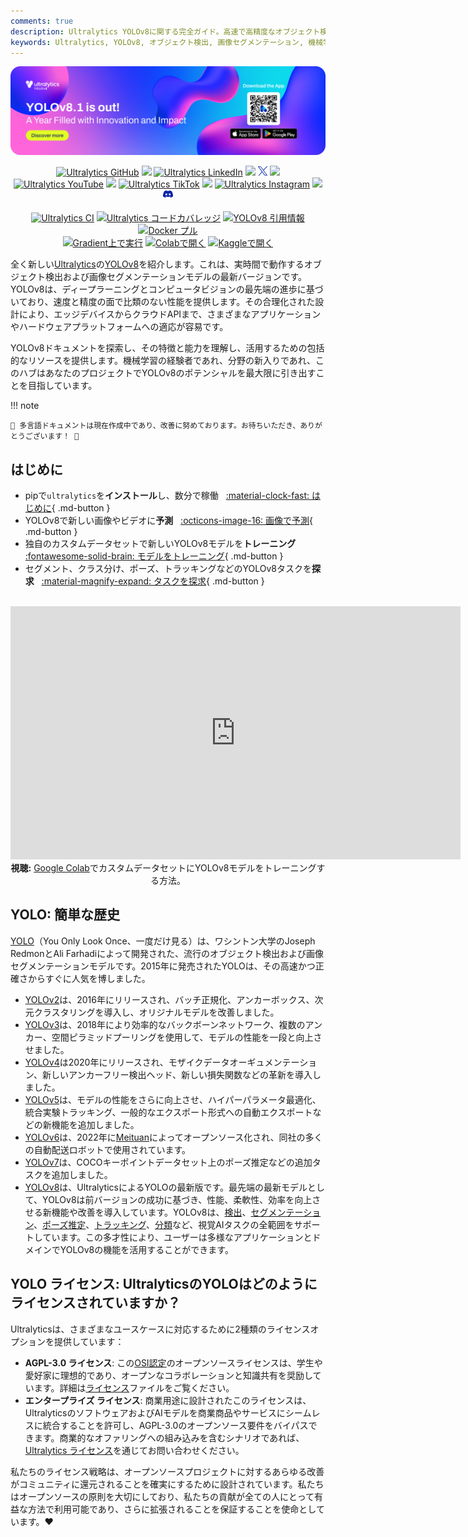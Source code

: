```yaml
---
comments: true
description: Ultralytics YOLOv8に関する完全ガイド。高速で高精度なオブジェクト検出・画像セグメンテーションモデル。インストール、予測、トレーニングチュートリアルなど。
keywords: Ultralytics, YOLOv8, オブジェクト検出, 画像セグメンテーション, 機械学習, ディープラーニング, コンピュータビジョン, YOLOv8 インストール, YOLOv8 予測, YOLOv8 トレーニング, YOLO 歴史, YOLO ライセンス
---
```


<div align="center">
  <p>
    <a href="https://yolovision.ultralytics.com" target="_blank">
    <img width="1024" src="https://raw.githubusercontent.com/ultralytics/assets/main/yolov8/banner-yolov8.png" alt="Ultralytics YOLOバナー"></a>
  </p>
  <a href="https://github.com/ultralytics"><img src="https://github.com/ultralytics/assets/raw/main/social/logo-social-github.png" width="3%" alt="Ultralytics GitHub"></a>
  <img src="https://github.com/ultralytics/assets/raw/main/social/logo-transparent.png" width="3%">
  <a href="https://www.linkedin.com/company/ultralytics/"><img src="https://github.com/ultralytics/assets/raw/main/social/logo-social-linkedin.png" width="3%" alt="Ultralytics LinkedIn"></a>
  <img src="https://github.com/ultralytics/assets/raw/main/social/logo-transparent.png" width="3%">
  <a href="https://twitter.com/ultralytics"><img src="https://github.com/ultralytics/assets/raw/main/social/logo-social-twitter.png" width="3%" alt="Ultralytics Twitter"></a>
  <img src="https://github.com/ultralytics/assets/raw/main/social/logo-transparent.png" width="3%">
  <a href="https://youtube.com/ultralytics"><img src="https://github.com/ultralytics/assets/raw/main/social/logo-social-youtube.png" width="3%" alt="Ultralytics YouTube"></a>
  <img src="https://github.com/ultralytics/assets/raw/main/social/logo-transparent.png" width="3%">
  <a href="https://www.tiktok.com/@ultralytics"><img src="https://github.com/ultralytics/assets/raw/main/social/logo-social-tiktok.png" width="3%" alt="Ultralytics TikTok"></a>
  <img src="https://github.com/ultralytics/assets/raw/main/social/logo-transparent.png" width="3%">
  <a href="https://www.instagram.com/ultralytics/"><img src="https://github.com/ultralytics/assets/raw/main/social/logo-social-instagram.png" width="3%" alt="Ultralytics Instagram"></a>
  <img src="https://github.com/ultralytics/assets/raw/main/social/logo-transparent.png" width="3%">
  <a href="https://ultralytics.com/discord"><img src="https://github.com/ultralytics/assets/raw/main/social/logo-social-discord.png" width="3%" alt="Ultralytics Discord"></a>
  <br>
  <br>
  <a href="https://github.com/ultralytics/ultralytics/actions/workflows/ci.yaml"><img src="https://github.com/ultralytics/ultralytics/actions/workflows/ci.yaml/badge.svg" alt="Ultralytics CI"></a>
  <a href="https://codecov.io/github/ultralytics/ultralytics"><img src="https://codecov.io/github/ultralytics/ultralytics/branch/main/graph/badge.svg?token=HHW7IIVFVY" alt="Ultralytics コードカバレッジ"></a>
  <a href="https://zenodo.org/badge/latestdoi/264818686"><img src="https://zenodo.org/badge/264818686.svg" alt="YOLOv8 引用情報"></a>
  <a href="https://hub.docker.com/r/ultralytics/ultralytics"><img src="https://img.shields.io/docker/pulls/ultralytics/ultralytics?logo=docker" alt="Docker プル"></a>
  <br>
  <a href="https://console.paperspace.com/github/ultralytics/ultralytics"><img src="https://assets.paperspace.io/img/gradient-badge.svg" alt="Gradient上で実行"/></a>
  <a href="https://colab.research.google.com/github/ultralytics/ultralytics/blob/main/examples/tutorial.ipynb"><img src="https://colab.research.google.com/assets/colab-badge.svg" alt="Colabで開く"></a>
  <a href="https://www.kaggle.com/ultralytics/yolov8"><img src="https://kaggle.com/static/images/open-in-kaggle.svg" alt="Kaggleで開く"></a>
</div>

全く新しい[Ultralytics](https://ultralytics.com)の[YOLOv8](https://github.com/ultralytics/ultralytics)を紹介します。これは、実時間で動作するオブジェクト検出および画像セグメンテーションモデルの最新バージョンです。YOLOv8は、ディープラーニングとコンピュータビジョンの最先端の進歩に基づいており、速度と精度の面で比類のない性能を提供します。その合理化された設計により、エッジデバイスからクラウドAPIまで、さまざまなアプリケーションやハードウェアプラットフォームへの適応が容易です。

YOLOv8ドキュメントを探索し、その特徴と能力を理解し、活用するための包括的なリソースを提供します。機械学習の経験者であれ、分野の新入りであれ、このハブはあなたのプロジェクトでYOLOv8のポテンシャルを最大限に引き出すことを目指しています。

!!! note

    🚧 多言語ドキュメントは現在作成中であり、改善に努めております。お待ちいただき、ありがとうございます！ 🙏

## はじめに

- pipで`ultralytics`を**インストール**し、数分で稼働 &nbsp; [:material-clock-fast: はじめに](quickstart.md){ .md-button }
- YOLOv8で新しい画像やビデオに**予測** &nbsp; [:octicons-image-16: 画像で予測](modes/predict.md){ .md-button }
- 独自のカスタムデータセットで新しいYOLOv8モデルを**トレーニング** &nbsp; [:fontawesome-solid-brain: モデルをトレーニング](modes/train.md){ .md-button }
- セグメント、クラス分け、ポーズ、トラッキングなどのYOLOv8タスクを**探求** &nbsp; [:material-magnify-expand: タスクを探求](tasks/index.md){ .md-button }

<p align="center">
  <br>
  <iframe width="720" height="405" src="https://www.youtube.com/embed/LNwODJXcvt4?si=7n1UvGRLSd9p5wKs"
    title="YouTubeビデオプレイヤー" frameborder="0"
    allow="accelerometer; autoplay; clipboard-write; encrypted-media; gyroscope; picture-in-picture; web-share"
    allowfullscreen>
  </iframe>
  <br>
  <strong>視聴:</strong> <a href="https://colab.research.google.com/github/ultralytics/ultralytics/blob/main/examples/tutorial.ipynb" target="_blank">Google Colab</a>でカスタムデータセットにYOLOv8モデルをトレーニングする方法。
</p>

## YOLO: 簡単な歴史

[YOLO](https://arxiv.org/abs/1506.02640)（You Only Look Once、一度だけ見る）は、ワシントン大学のJoseph RedmonとAli Farhadiによって開発された、流行のオブジェクト検出および画像セグメンテーションモデルです。2015年に発売されたYOLOは、その高速かつ正確さからすぐに人気を博しました。

- [YOLOv2](https://arxiv.org/abs/1612.08242)は、2016年にリリースされ、バッチ正規化、アンカーボックス、次元クラスタリングを導入し、オリジナルモデルを改善しました。
- [YOLOv3](https://pjreddie.com/media/files/papers/YOLOv3.pdf)は、2018年により効率的なバックボーンネットワーク、複数のアンカー、空間ピラミッドプーリングを使用して、モデルの性能を一段と向上させました。
- [YOLOv4](https://arxiv.org/abs/2004.10934)は2020年にリリースされ、モザイクデータオーギュメンテーション、新しいアンカーフリー検出ヘッド、新しい損失関数などの革新を導入しました。
- [YOLOv5](https://github.com/ultralytics/yolov5)は、モデルの性能をさらに向上させ、ハイパーパラメータ最適化、統合実験トラッキング、一般的なエクスポート形式への自動エクスポートなどの新機能を追加しました。
- [YOLOv6](https://github.com/meituan/YOLOv6)は、2022年に[Meituan](https://about.meituan.com/)によってオープンソース化され、同社の多くの自動配送ロボットで使用されています。
- [YOLOv7](https://github.com/WongKinYiu/yolov7)は、COCOキーポイントデータセット上のポーズ推定などの追加タスクを追加しました。
- [YOLOv8](https://github.com/ultralytics/ultralytics)は、UltralyticsによるYOLOの最新版です。最先端の最新モデルとして、YOLOv8は前バージョンの成功に基づき、性能、柔軟性、効率を向上させる新機能や改善を導入しています。YOLOv8は、[検出](tasks/detect.md)、[セグメンテーション](tasks/segment.md)、[ポーズ推定](tasks/pose.md)、[トラッキング](modes/track.md)、[分類](tasks/classify.md)など、視覚AIタスクの全範囲をサポートしています。この多才性により、ユーザーは多様なアプリケーションとドメインでYOLOv8の機能を活用することができます。

## YOLO ライセンス: UltralyticsのYOLOはどのようにライセンスされていますか？

Ultralyticsは、さまざまなユースケースに対応するために2種類のライセンスオプションを提供しています：

- **AGPL-3.0 ライセンス**: この[OSI認定](https://opensource.org/licenses/)のオープンソースライセンスは、学生や愛好家に理想的であり、オープンなコラボレーションと知識共有を奨励しています。詳細は[ライセンス](https://github.com/ultralytics/ultralytics/blob/main/LICENSE)ファイルをご覧ください。
- **エンタープライズ ライセンス**: 商業用途に設計されたこのライセンスは、UltralyticsのソフトウェアおよびAIモデルを商業商品やサービスにシームレスに統合することを許可し、AGPL-3.0のオープンソース要件をバイパスできます。商業的なオファリングへの組み込みを含むシナリオであれば、[Ultralytics ライセンス](https://ultralytics.com/license)を通じてお問い合わせください。

私たちのライセンス戦略は、オープンソースプロジェクトに対するあらゆる改善がコミュニティに還元されることを確実にするために設計されています。私たちはオープンソースの原則を大切にしており、私たちの貢献が全ての人にとって有益な方法で利用可能であり、さらに拡張されることを保証することを使命としています。❤️
